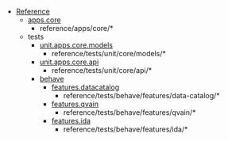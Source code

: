 - [Reference](reference/index.md)
    - [apps.core](reference/apps/core/index.md)
        - reference/apps/core/*
    - tests
        - [unit.apps.core.models](reference/tests/unit/core/models/index.md)
            - reference/tests/unit/core/models/*
        - [unit.apps.core.api](reference/tests/unit/core/api/index.md)
            - reference/tests/unit/core/api/*
        - [behave](reference/tests/behave/index.md)
            - [features.datacatalog](reference/tests/behave/features/data-catalog/index.md)
                - reference/tests/behave/features/data-catalog/*
            - [features.qvain](reference/tests/behave/features/qvain/index.md)
                - reference/tests/behave/features/qvain/*
            - [features.ida](reference/tests/behave/features/ida/index.md)
                - reference/tests/behave/features/ida/*
